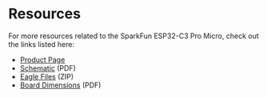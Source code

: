 # Resources
<!-- This section should include all the relevant documentation and product files (Eagle files, schematic, datasheet(s), landing pages, etc. and any relevant tutorials to go beyond the Hookup Guide.) -->

For more resources related to the SparkFun ESP32-C3 Pro Micro, check out the links listed here: 

* [Product Page](https://www.sparkfun.com/products/22638)
* [Schematic](assets/board_files/SparkFun_ESP32_C3_Pro_Micro_Schematic.pdf) (PDF)
* [Eagle Files](assets/board_files/SparkFun_ESP32_C3_Pro_Micro_EagleFiles.zip) (ZIP)
* [Board Dimensions](assets/board_files/SparkFun_ESP32_C3_Pro_Micro_BoardDimensions.png) (PDF)

